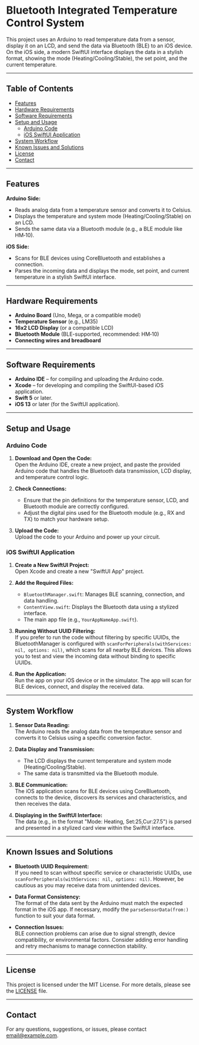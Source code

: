 # Bluetooth Integrated Temperature Control System

This project uses an Arduino to read temperature data from a sensor, display it on an LCD, and send the data via Bluetooth (BLE) to an iOS device. On the iOS side, a modern SwiftUI interface displays the data in a stylish format, showing the mode (Heating/Cooling/Stable), the set point, and the current temperature.

---

## Table of Contents

- [Features](#features)
- [Hardware Requirements](#hardware-requirements)
- [Software Requirements](#software-requirements)
- [Setup and Usage](#setup-and-usage)
  - [Arduino Code](#arduino-code)
  - [iOS SwiftUI Application](#ios-swiftui-application)
- [System Workflow](#system-workflow)
- [Known Issues and Solutions](#known-issues-and-solutions)
- [License](#license)
- [Contact](#contact)

---

## Features

**Arduino Side:**

- Reads analog data from a temperature sensor and converts it to Celsius.
- Displays the temperature and system mode (Heating/Cooling/Stable) on an LCD.
- Sends the same data via a Bluetooth module (e.g., a BLE module like HM‑10).

**iOS Side:**

- Scans for BLE devices using CoreBluetooth and establishes a connection.
- Parses the incoming data and displays the mode, set point, and current temperature in a stylish SwiftUI interface.

---

## Hardware Requirements

- **Arduino Board** (Uno, Mega, or a compatible model)
- **Temperature Sensor** (e.g., LM35)
- **16x2 LCD Display** (or a compatible LCD)
- **Bluetooth Module** (BLE-supported, recommended: HM‑10)
- **Connecting wires and breadboard**

---

## Software Requirements

- **Arduino IDE** – for compiling and uploading the Arduino code.
- **Xcode** – for developing and compiling the SwiftUI-based iOS application.
- **Swift 5** or later.
- **iOS 13** or later (for the SwiftUI application).

---

## Setup and Usage

### Arduino Code

1. **Download and Open the Code:**  
   Open the Arduino IDE, create a new project, and paste the provided Arduino code that handles the Bluetooth data transmission, LCD display, and temperature control logic.

2. **Check Connections:**  
   - Ensure that the pin definitions for the temperature sensor, LCD, and Bluetooth module are correctly configured.
   - Adjust the digital pins used for the Bluetooth module (e.g., RX and TX) to match your hardware setup.

3. **Upload the Code:**  
   Upload the code to your Arduino and power up your circuit.

### iOS SwiftUI Application

1. **Create a New SwiftUI Project:**  
   Open Xcode and create a new "SwiftUI App" project.

2. **Add the Required Files:**  
   - `BluetoothManager.swift`: Manages BLE scanning, connection, and data handling.
   - `ContentView.swift`: Displays the Bluetooth data using a stylized interface.
   - The main app file (e.g., `YourAppNameApp.swift`).

3. **Running Without UUID Filtering:**  
   If you prefer to run the code without filtering by specific UUIDs, the BluetoothManager is configured with `scanForPeripherals(withServices: nil, options: nil)`, which scans for all nearby BLE devices. This allows you to test and view the incoming data without binding to specific UUIDs.

4. **Run the Application:**  
   Run the app on your iOS device or in the simulator. The app will scan for BLE devices, connect, and display the received data.

---

## System Workflow

1. **Sensor Data Reading:**  
   The Arduino reads the analog data from the temperature sensor and converts it to Celsius using a specific conversion factor.

2. **Data Display and Transmission:**  
   - The LCD displays the current temperature and system mode (Heating/Cooling/Stable).
   - The same data is transmitted via the Bluetooth module.

3. **BLE Communication:**  
   The iOS application scans for BLE devices using CoreBluetooth, connects to the device, discovers its services and characteristics, and then receives the data.

4. **Displaying in the SwiftUI Interface:**  
   The data (e.g., in the format "Mode: Heating, Set:25,Cur:27.5") is parsed and presented in a stylized card view within the SwiftUI interface.

---

## Known Issues and Solutions

- **Bluetooth UUID Requirement:**  
  If you need to scan without specific service or characteristic UUIDs, use `scanForPeripherals(withServices: nil, options: nil)`. However, be cautious as you may receive data from unintended devices.

- **Data Format Consistency:**  
  The format of the data sent by the Arduino must match the expected format in the iOS app. If necessary, modify the `parseSensorData(from:)` function to suit your data format.

- **Connection Issues:**  
  BLE connection problems can arise due to signal strength, device compatibility, or environmental factors. Consider adding error handling and retry mechanisms to manage connection stability.

---

## License

This project is licensed under the MIT License. For more details, please see the [LICENSE](LICENSE) file.

---

## Contact

For any questions, suggestions, or issues, please contact [email@example.com](mailto:email@example.com).
